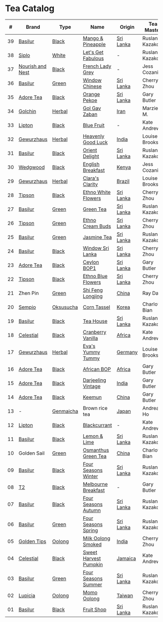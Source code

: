 # Tea Catalog

| #  | Brand              | Type        | Name                        | Origin      | Tea Master     |
|----|--------------------|-------------|-----------------------------|-------------|----------------|
| 39 | [Basilur]          | [Black]     | [Mango & Pineapple]         | [Sri Lanka] | Ruslan Kazakov |
| 38 | [Siplo]            | [White]     | [Let's Get Fabulous]        | -           | Ruslan Kazakov |
| 37 | [Nourish and Nest] | [Black]     | [French Lady Grey]          | -           | Jess Cozanitis |
| 36 | [Basilur]          | [Green]     | [Window Chinese]            | [Sri Lanka] | Cherry Zhou    |
| 35 | [Adore Tea]        | [Black]     | [Orange Pekoe]              | [Sri Lanka] | Gary Butler    |
| 34 | [Golchin]          | [Herbal]    | [Gol Gav Zaban]             | [Iran]      | Marzieh M.     |
| 33 | [Lipton]           | [Black]     | [Blue Fruit]                | -           | Kate Andrews   |
| 32 | [Gewurzhaus]       | [Herbal]    | [Heavenly Good Luck]        | [India]     | Louise Brooks  |
| 31 | [Basilur]          | [Black]     | [Orient Delight]            | [Sri Lanka] | Ruslan Kazakov |
| 30 | [Wedgwood]         | [Black]     | [English Breakfast]         | [Kenya]     | Jess Cozanitis |
| 29 | [Gewurzhaus]       | [Herbal]    | [Clara's Clarity]           | [Brazil]    | Louise Brooks  |
| 28 | [Tipson]           | [Black]     | [Ethno White Flowers]       | [Sri Lanka] | Cherry Zhou    |
| 27 | [Basilur]          | [Green]     | [Green Tea]                 | [Sri Lanka] | Ruslan Kazakov |
| 26 | [Tipson]           | [Green]     | [Ethno Cream Buds]          | [Sri Lanka] | Cherry Zhou    |
| 25 | [Basilur]          | [Green]     | [Jasmine Tea]               | [Sri Lanka] | Ruslan Kazakov |
| 24 | [Basilur]          | [Black]     | [Window Sri Lanka]          | [Sri Lanka] | Cherry Zhou    |
| 23 | [Adore Tea]        | [Black]     | [Ceylon BOP1]               | [Sri Lanka] | Gary Butler    |
| 22 | [Tipson]           | [Black]     | [Ethno Blue Flowers]        | [Sri Lanka] | Cherry Zhou    |
| 21 | Zhen Pin           | [Green]     | [Shi Feng Longjing]         | [China]     | Ray Dai        |
| 20 | [Sempio]           | [Oksusucha] | [Corn Tassel]               | [Korea]     | Charlotte Bian |
| 19 | [Basilur]          | [Black]     | [Tea House]                 | [Sri Lanka] | Ruslan Kazakov |
| 18 | [Celestial]        | [Black]     | [Cranberry Vanilla]         | [Africa]    | Kate Andrews   |
| 17 | [Gewurzhaus]       | [Herbal]    | [Eva's Yummy Tummy]         | [Germany]   | Louise Brooks  |
| 16 | [Adore Tea]        | [Black]     | [African BOP]               | [Africa]    | Gary Butler    |
| 15 | [Adore Tea]        | [Black]     | [Darjeeling Vintage]        | [India]     | Gary Butler    |
| 14 | [Adore Tea]        | [Black]     | [Keemun]                    | [China]     | Gary Butler    |
| 13 | -                  | [Genmaicha] | Brown rice tea              | [Japan]     | Andrea Ho      |
| 12 | [Lipton]           | [Black]     | [Blackcurrant]              | -           | Kate Andrews   |
| 11 | [Basilur]          | [Black]     | [Lemon & Lime]              | [Sri Lanka] | Ruslan Kazakov |
| 10 | Golden Sail        | [Green]     | [Osmanthus Green Tea]       | [China]     | Charlotte Bian |
| 09 | [Basilur]          | [Black]     | [Four Seasons Winter]       | [Sri Lanka] | Ruslan Kazakov |
| 08 | [T2]               | [Black]     | [Melbourne Breakfast]       | -           | Gary Butler    |
| 07 | [Basilur]          | [Black]     | [Four Seasons Autumn]       | [Sri Lanka] | Ruslan Kazakov |
| 06 | [Basilur]          | [Green]     | [Four Seasons Spring]       | [Sri Lanka] | Ruslan Kazakov |
| 05 | [Golden Tips]      | [Oolong]    | [Milk Oolong Smoked]        | [India]     | Cherry Zhou    |
| 04 | [Celestial]        | [Black]     | [Sweet Harvest Pumpkin]     | [Jamaica]   | Kate Andrews   |
| 03 | [Basilur]          | [Green]     | [Four Seasons Summer]       | [Sri Lanka] | Ruslan Kazakov |
| 02 | [Lupicia]          | [Oolong]    | [Momo Oolong]               | [Taiwan]    | Cherry Zhou    |
| 01 | [Basilur]          | [Black]     | [Fruit Shop]                | [Sri Lanka] | Ruslan Kazakov |

<!-- Brand -->
[Adore Tea]: http://adoretea.com.au
[Basilur]: http://www.basilurshop.com.au
[Celestial]: http://www.celestialseasonings.com
[Gewurzhaus]: http://www.gewurzhaus.com.au
[Golchin]: http://www.golchin-tea.com
[Golden Tips]: http://www.goldentipstea.com
[Lipton]: http://www.liptontea.com
[Lupicia]: http://www.lupicia.com.au
[Nourish and Nest]: http://nourish-and-nest.myshopify.com
[Sempio]: http://www.sempio.com
[Siplo]: http://www.siplo.com.au
[T2]: http://www.t2tea.com
[Tipson]: http://www.tipsontea.com
[Wedgwood]: http://www.wedgwood.com.au

<!-- Name -->
[Mango & Pineapple]: http://www.basilurshop.com.au/basilur/magic-fruits-100g-t-caddy-mango-and-pineapple
[Let's Get Fabulous]: http://www.siplo.com.au/lets-get-fabulous
[French Lady Grey]: http://nourish-and-nest.myshopify.com/products/french-lady-grey-organic-tea
[Window Chinese]: http://www.basilurshop.com.au/basilur/window-collection-t-caddy-lt-chinese
[Orange Pekoe]: http://adoretea.com.au/New-Tea/Organic-Ceylon-Orange-Pekoe.html
[Gol Gav Zaban]: http://turmericsaffron.blogspot.com.au/2010/03/gol-gav-zaban-persian-herbal-flower-tea.html
[Blue Fruit]: http://www.made-in-scandinavian.com/store/p1065/Lipton_Blue_Fruit_20_-Tea_Bags_%2F_Pack_Made_in_Europe.html
[Heavenly Good Luck]: https://gewurzhaus.com.au/product/heavenly-good-luck-tea-90g-l
[Orient Delight]: http://www.basilurtea.com.au/tea_collection/oriental_collection/oriental-collection-lt-oriental-delight-100g.html
[English Breakfast]: https://www.wedgwood.com.au/wedgwood-tea-english-breakfast-140g-caddy.html
[Clara's Clarity]: http://www.gewurzhaus.com.au/professor_claras_clarity_tea
[Ethno White Flowers]: http://www.basilurshop.com.au/tipson/ethno-collection-100g-t-caddy-white-flowers
[Green Tea]: http://www.basilurtea.com.au/tea_collection/fruits_and_flower/two-layer-t-caddy-lt-jasmine-green-tea-125g.html
[Ethno Cream Buds]: http://www.basilurshop.com.au/tipson/ethno-collection-100g-t-caddy-cream-buds
[Jasmine Tea]: http://www.basilurtea.com.au/tea_collection/fruits_and_flower/two-layer-t-caddy-lt-jasmine-green-tea-125g.html
[Window Sri Lanka]: http://www.basilurshop.com.au/basilur/window-collection-t-caddy-lt-sri-lanka
[Ceylon BOP1]: http://adoretea.com.au/Black/Black-Tea/Ceylon-BOP1.html
[Ethno Blue Flowers]: http://www.basilurshop.com.au/tipson/ethno-collection-100g-t-caddy-blue-flowers
[Shi Feng Longjing]: https://en.wikipedia.org/wiki/Longjing_tea
[Corn Tassel]: http://www.sempio.com/eng/products/View.asp?mc=020101&cate1=PDZZ&cate2=PDZZ4
[Tea House]: http://www.basilurshop.com.au/basilur/festive-collection-100g-lt-tea-house
[Cranberry Vanilla]: http://www.celestialseasonings.com/products/herbal/cranberry-vanilla-wonderland
[Eva's Yummy Tummy]: http://www.gewurzhaus.com.au/evas_yummy_tummy_tea
[African BOP]: http://adoretea.com.au/African-BOP-Teza-Estate.html
[Darjeeling Vintage]: http://adoretea.com.au/Black/Black-Tea/Darjeeling-Vintage.html
[Keemun]: http://adoretea.com.au/Black/Black-Tea/Keemun.html
[Blackcurrant]: http://www.made-in-scandinavian.com/store/p1064/Lipton_Blackcurrant_20_-Tea_Bags_%2F_Pack_Made_in_Europe.html
[Lemon & Lime]: http://www.basilurshop.com.au/magic-fruits-packet-lt-lemon-lime-100g
[Osmanthus Green Tea]: http://www.teaspring.com/Osmanthus-Flower.asp
[Four Seasons Winter]: http://www.basilurtea.com.au/tea_collection/four_seasons/four-seasons-t-caddy-lt-winter-tea-125g.html
[Melbourne Breakfast]: http://www.t2tea.com/en/au/tea/melbourne-breakfast-loose-leaf-gift-cube-T125AE023.html
[Four Seasons Autumn]: http://www.basilurtea.com.au/tea_collection/four_seasons/four-seasons-t-caddy-lt-autumn-tea-125g.html
[Four Seasons Spring]: http://www.basilurshop.com.au/four-seasons-t-caddy-lt-spring-tea-125g
[Milk Oolong Smoked]: http://www.eicfinefoods.com/products/milk-oolong-tea-pouch-100g
[Sweet Harvest Pumpkin]: http://www.celestialseasonings.com/products/black/sweet-harvest-pumpkin
[Four Seasons Summer]: http://www.basilurtea.com.au/tea_collection/four_seasons/four-seasons-packet-lt-summer-tea-100g.html
[Momo Oolong]: https://usa.lupicia.com/category/select/cid/308/pid/9383/language/en
[Fruit Shop]: http://www.basilurshop.com.au/basilur/festive-collection-100g-lt-fruit-shop

<!-- Type -->
[Black]: https://en.wikipedia.org/wiki/Black_tea
[Genmaicha]: https://en.wikipedia.org/wiki/Genmaicha
[Green]: https://en.wikipedia.org/wiki/Green_tea
[Herbal]: https://en.wikipedia.org/wiki/Herbal_tea
[Oksusucha]: https://en.wikipedia.org/wiki/Oksusucha
[Oolong]: https://en.wikipedia.org/wiki/Oolong
[White]: https://en.wikipedia.org/wiki/White_tea

<!-- Origin -->
[Africa]: https://en.wikipedia.org/wiki/Africa
[Australia]: https://en.wikipedia.org/wiki/Australia
[Brazil]: https://en.wikipedia.org/wiki/Brazil
[China]: https://en.wikipedia.org/wiki/China
[Germany]: https://en.wikipedia.org/wiki/Germany
[India]: https://en.wikipedia.org/wiki/India
[Iran]: https://en.wikipedia.org/wiki/Iran
[Jamaica]: https://en.wikipedia.org/wiki/Jamaica
[Japan]: https://en.wikipedia.org/wiki/Japan
[Kenya]: https://en.wikipedia.org/wiki/Kenya
[Korea]: https://en.wikipedia.org/wiki/Korea
[Sri Lanka]: https://en.wikipedia.org/wiki/Sri_Lanka
[Taiwan]: https://en.wikipedia.org/wiki/Taiwan
